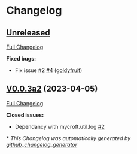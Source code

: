 # Changelog

## [Unreleased](https://github.com/OpenVoiceOS/ovos-bus-client/tree/HEAD)

[Full Changelog](https://github.com/OpenVoiceOS/ovos-bus-client/compare/V0.0.3a2...HEAD)

**Fixed bugs:**

- Fix issue \#2 [\#4](https://github.com/OpenVoiceOS/ovos-bus-client/pull/4) ([goldyfruit](https://github.com/goldyfruit))

## [V0.0.3a2](https://github.com/OpenVoiceOS/ovos-bus-client/tree/V0.0.3a2) (2023-04-05)

[Full Changelog](https://github.com/OpenVoiceOS/ovos-bus-client/compare/240929a2eb70a305f6622070e6c953ec32986565...V0.0.3a2)

**Closed issues:**

- Dependancy with mycroft.util.log  [\#2](https://github.com/OpenVoiceOS/ovos-bus-client/issues/2)



\* *This Changelog was automatically generated by [github_changelog_generator](https://github.com/github-changelog-generator/github-changelog-generator)*
